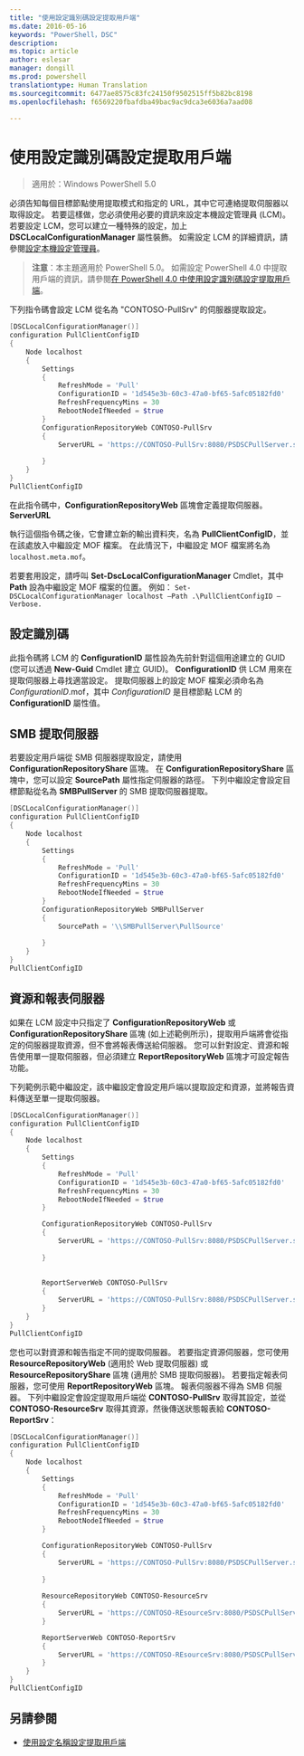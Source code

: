 ```yaml
---
title: "使用設定識別碼設定提取用戶端"
ms.date: 2016-05-16
keywords: "PowerShell，DSC"
description: 
ms.topic: article
author: eslesar
manager: dongill
ms.prod: powershell
translationtype: Human Translation
ms.sourcegitcommit: 6477ae8575c83fc24150f9502515ff5b82bc8198
ms.openlocfilehash: f6569220fbafdba49bac9ac9dca3e6036a7aad08

---
```


# 使用設定識別碼設定提取用戶端

> 適用於：Windows PowerShell 5.0

必須告知每個目標節點使用提取模式和指定的 URL，其中它可連絡提取伺服器以取得設定。 若要這樣做，您必須使用必要的資訊來設定本機設定管理員 (LCM)。 若要設定 LCM，您可以建立一種特殊的設定，加上 **DSCLocalConfigurationManager** 屬性裝飾。 如需設定 LCM 的詳細資訊，請參閱[設定本機設定管理員](metaConfig.md)。

> **注意**：本主題適用於 PowerShell 5.0。 如需設定 PowerShell 4.0 中提取用戶端的資訊，請參閱[在 PowerShell 4.0 中使用設定識別碼設定提取用戶端](pullClientConfigID4.md)。

下列指令碼會設定 LCM 從名為 "CONTOSO-PullSrv" 的伺服器提取設定。

```powershell
[DSCLocalConfigurationManager()]
configuration PullClientConfigID
{
    Node localhost
    {
        Settings
        {
            RefreshMode = 'Pull'
            ConfigurationID = '1d545e3b-60c3-47a0-bf65-5afc05182fd0'
            RefreshFrequencyMins = 30 
            RebootNodeIfNeeded = $true
        }
        ConfigurationRepositoryWeb CONTOSO-PullSrv
        {
            ServerURL = 'https://CONTOSO-PullSrv:8080/PSDSCPullServer.svc'
            
        }      
    }
}
PullClientConfigID
```

在此指令碼中，**ConfigurationRepositoryWeb** 區塊會定義提取伺服器。 **ServerURL**

執行這個指令碼之後，它會建立新的輸出資料夾，名為 **PullClientConfigID**，並在該處放入中繼設定 MOF 檔案。 在此情況下，中繼設定 MOF 檔案將名為 `localhost.meta.mof`。

若要套用設定，請呼叫 **Set-DscLocalConfigurationManager** Cmdlet，其中 **Path** 設為中繼設定 MOF 檔案的位置。 例如： `Set-DSCLocalConfigurationManager localhost –Path .\PullClientConfigID –Verbose.`

## 設定識別碼

此指令碼將 LCM 的 **ConfigurationID** 屬性設為先前針對這個用途建立的 GUID (您可以透過 **New-Guid** Cmdlet 建立 GUID)。 **ConfigurationID** 供 LCM 用來在提取伺服器上尋找適當設定。 提取伺服器上的設定 MOF 檔案必須命名為 _ConfigurationID_.mof，其中 _ConfigurationID_ 是目標節點 LCM 的 **ConfigurationID** 屬性值。

## SMB 提取伺服器

若要設定用戶端從 SMB 伺服器提取設定，請使用 **ConfigurationRepositoryShare** 區塊。 在 **ConfigurationRepositoryShare** 區塊中，您可以設定 **SourcePath** 屬性指定伺服器的路徑。 下列中繼設定會設定目標節點從名為 **SMBPullServer** 的 SMB 提取伺服器提取。

```powershell
[DSCLocalConfigurationManager()]
configuration PullClientConfigID
{
    Node localhost
    {
        Settings
        {
            RefreshMode = 'Pull'
            ConfigurationID = '1d545e3b-60c3-47a0-bf65-5afc05182fd0'
            RefreshFrequencyMins = 30 
            RebootNodeIfNeeded = $true
        }
        ConfigurationRepositoryWeb SMBPullServer
        {
            SourcePath = '\\SMBPullServer\PullSource'
            
        }     
    }
}
PullClientConfigID
```

## 資源和報表伺服器

如果在 LCM 設定中只指定了 **ConfigurationRepositoryWeb** 或 **ConfigurationRepositoryShare** 區塊 (如上述範例所示)，提取用戶端將會從指定的伺服器提取資源，但不會將報表傳送給伺服器。 您可以針對設定、資源和報告使用單一提取伺服器，但必須建立 **ReportRepositoryWeb** 區塊才可設定報告功能。 

下列範例示範中繼設定，該中繼設定會設定用戶端以提取設定和資源，並將報告資料傳送至單一提取伺服器。

```powershell
[DSCLocalConfigurationManager()]
configuration PullClientConfigID
{
    Node localhost
    {
        Settings
        {
            RefreshMode = 'Pull'
            ConfigurationID = '1d545e3b-60c3-47a0-bf65-5afc05182fd0'
            RefreshFrequencyMins = 30 
            RebootNodeIfNeeded = $true
        }

        ConfigurationRepositoryWeb CONTOSO-PullSrv
        {
            ServerURL = 'https://CONTOSO-PullSrv:8080/PSDSCPullServer.svc'
            
        }
        
        
        ReportServerWeb CONTOSO-PullSrv
        {
            ServerURL = 'https://CONTOSO-PullSrv:8080/PSDSCPullServer.svc'
        }
    }
}
PullClientConfigID
```

您也可以對資源和報告指定不同的提取伺服器。 若要指定資源伺服器，您可使用 **ResourceRepositoryWeb** (適用於 Web 提取伺服器) 或 **ResourceRepositoryShare** 區塊 (適用於 SMB 提取伺服器)。
若要指定報表伺服器，您可使用 **ReportRepositoryWeb** 區塊。 報表伺服器不得為 SMB 伺服器。
下列中繼設定會設定提取用戶端從 **CONTOSO-PullSrv** 取得其設定，並從 **CONTOSO-ResourceSrv** 取得其資源，然後傳送狀態報表給 **CONTOSO-ReportSrv**：

```powershell
[DSCLocalConfigurationManager()]
configuration PullClientConfigID
{
    Node localhost
    {
        Settings
        {
            RefreshMode = 'Pull'
            ConfigurationID = '1d545e3b-60c3-47a0-bf65-5afc05182fd0'
            RefreshFrequencyMins = 30 
            RebootNodeIfNeeded = $true
        }

        ConfigurationRepositoryWeb CONTOSO-PullSrv
        {
            ServerURL = 'https://CONTOSO-PullSrv:8080/PSDSCPullServer.svc'
            
        }
        
        ResourceRepositoryWeb CONTOSO-ResourceSrv
        {
            ServerURL = 'https://CONTOSO-REsourceSrv:8080/PSDSCPullServer.svc'
        }

        ReportServerWeb CONTOSO-ReportSrv
        {
            ServerURL = 'https://CONTOSO-REsourceSrv:8080/PSDSCPullServer.svc'
        }
    }
}
PullClientConfigID
```

## 另請參閱

* [使用設定名稱設定提取用戶端](pullClientConfigNames.md)




<!--HONumber=Aug16_HO3-->


